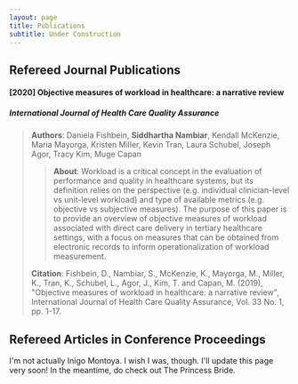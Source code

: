 ```yaml
---
layout: page
title: Publications
subtitle: Under Construction
---
```


## Refereed Journal Publications

#### [2020] Objective measures of workload in healthcare: a narrative review
##### International Journal of Health Care Quality Assurance
> **Authors**: Daniela Fishbein, **Siddhartha Nambiar**, Kendall McKenzie, Maria Mayorga, Kristen Miller, Kevin Tran, Laura Schubel, Joseph Agor, Tracy Kim, Muge Capan
>
>> **About**: Workload is a critical concept in the evaluation of performance and quality in healthcare systems, but its definition relies on the perspective (e.g. individual clinician-level vs unit-level workload) and type of available metrics (e.g. objective vs subjective measures). The purpose of this paper is to provide an overview of objective measures of workload associated with direct care delivery in tertiary healthcare settings, with a focus on measures that can be obtained from electronic records to inform operationalization of workload measurement.
>
> **Citation**: Fishbein, D., Nambiar, S., McKenzie, K., Mayorga, M., Miller, K., Tran, K., Schubel, L., Agor, J., Kim, T. and Capan, M. (2019), "Objective measures of workload in healthcare: a narrative review", International Journal of Health Care Quality Assurance, Vol. 33 No. 1, pp. 1-17.

## Refereed Articles in Conference Proceedings

I'm not actually Inigo Montoya. I wish I was, though. I'll update this page very soon! In the meantime, do check out The Princess Bride. 